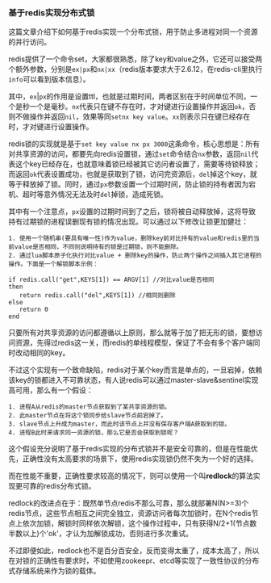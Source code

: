 ### 基于redis实现分布式锁

这篇文章介绍下如何基于redis实现一个分布式锁，用于防止多进程对同一个资源的并行访问。

redis提供了一个命令set，大家都很熟悉，除了key和value之外，它还可以接受两个额外参数，分别是`ex|px`和`nx|xx`（redis版本要求大于2.6.12，在redis-cli里执行`info`可以看到版本信息）。

其中，`ex`|`px`的作用是设置ttl，也就是过期时间，两者区别在于时间单位不同，一个是秒一个是毫秒。`nx`代表只在键不存在时，才对键进行设置操作并返回`ok`，否则不做操作并返回`nil`，效果等同`setnx key value`。`xx`则表示只在键已经存在时，才对键进行设置操作。

redis锁的实现就是基于`set key value nx px 3000`这条命令，核心思想是：所有对共享资源的访问，都要先向redis设置锁，通过`set`命令结合`nx`参数，返回`nil`代表这个key已经存在，也就意味着锁已经被其它访问者设置了，需要等待锁释放；而返回`ok`代表设置成功，也就是获取到了锁，访问完资源后，`del`掉这个key，就等于释放掉了锁。同时，通过`px`参数设置一个过期时间，防止锁的持有者因为宕机、超时等意外情况无法及时`del`掉锁，造成死锁。

其中有一个注意点，`px`设置的过期时间到了之后，锁将被自动释放掉，这将导致持有过期锁的进程误删现有锁的情况出现。可以通过以下修改让锁更加健壮：

	1. 使用一个随机串(要具有唯一性)作为value，删除key前对比持有的value和redis里的当前value是否相同，不同则说明持有的锁是过期锁，则不能删除。
	2. 通过lua脚本原子化执行对比value + 删除key的操作，防止两个操作之间插入其它进程的操作。下面是一个解锁脚本示例：

	

```
if redis.call("get",KEYS[1]) == ARGV[1] //对比value是否相同
then
   return redis.call("del",KEYS[1]) //相同则删除
else
   return 0
end
```

只要所有对共享资源的访问都遵循以上原则，那么就等于加了把无形的锁，要想访问资源，先得过redis这一关，而redis的单线程模型，保证了不会有多个客户端同时改动相同的key。

不过这个实现有一个致命缺陷，redis对于某个key而言是单点的，一旦宕掉，依赖该key的锁都进入不可靠状态，有人说redis可以通过master-slave&sentinel实现高可用，那么有一个假设：

	1. 进程A从redis的master节点获取到了某共享资源的锁。
	2. 此master节点在将这个锁同步给slave节点前宕掉了。
	3. slave节点上升成为master，而此时该节点上并没有保存客户端A获取到的锁。
	4. 进程B此时来请求同一资源的锁，那么它是否会获取到锁呢？

这个假设充分说明了基于redis实现的分布式锁并不是安全可靠的，但是在性能优先，正确性没有太高要求的场景下，使用redis实现锁仍然不失为一个好的选择。

而在性能不重要，正确性要求较高的情况下，则可以使用一个叫**redlock**的算法实现更可靠的redis分布式锁。

redlock的改进点在于：既然单节点redis不那么可靠，那么就部署N(N>=3)个redis节点，这些节点相互之间完全独立，资源访问者每次加锁时，在N个redis节点上依次加锁，解锁时同样依次解锁，这个操作过程中，只有获得N/2+1(节点数半数以上)个'ok'，才认为加解锁成功，否则进行多次重试。

不过即便如此，redlock也不是百分百安全，反而变得太重了，成本太高了，所以在对锁的正确性有要求时，不如使用zookeepr、etcd等实现了一致性协议的分布式存储系统来作为锁的载体。



